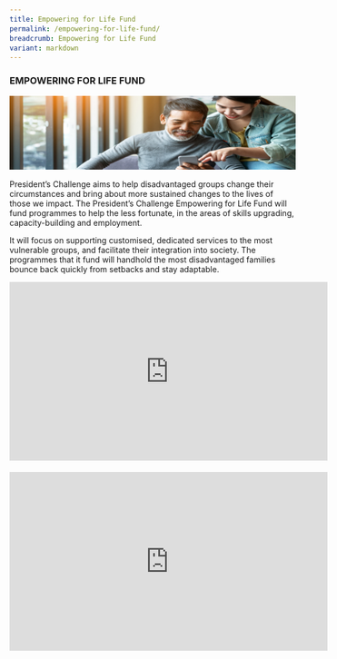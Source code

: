 ```yaml
---
title: Empowering for Life Fund
permalink: /empowering-for-life-fund/
breadcrumb: Empowering for Life Fund
variant: markdown
---
```

### EMPOWERING FOR LIFE FUND

![ELF Banner](/images/pc_banner_elf_v2.jpg "Empowering for Life Fund Banner")

President’s Challenge aims to help disadvantaged groups change their circumstances and bring about more sustained changes to the lives of those we impact. The President’s Challenge Empowering for Life Fund will fund programmes to help the less fortunate, in the areas of skills upgrading, capacity-building and employment. 

It will focus on supporting customised, dedicated services to the most vulnerable groups, and facilitate their integration into society. The programmes that it fund will handhold the most disadvantaged families bounce back quickly from setbacks and stay adaptable. 

<div class="bp-youtube">
<iframe width="560" height="315" src="https://www.youtube.com/embed/OmLc8SvR_dc" frameborder="0" allow="accelerometer; autoplay; encrypted-media; gyroscope; picture-in-picture" allowfullscreen=""></iframe>
</div>
 <br>
 <div class="bp-youtube">
      <iframe width="560" height="315" src="https://www.youtube.com/embed/TmRRl--HJ6k" frameborder="0" allow="autoplay; encrypted-media" allowfullscreen=""></iframe>
</div>
<br>